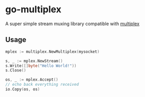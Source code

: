 # go-multiplex

A super simple stream muxing library compatible with [multiplex](http://github.com/maxogden/multiplex)

## Usage

```go
mplex := multiplex.NewMultiplex(mysocket)

s, _ := mplex.NewStream()
s.Write([]byte("Hello World!"))
s.Close()

os, _ := mplex.Accept()
// echo back everything received
io.Copy(os, os)
```
